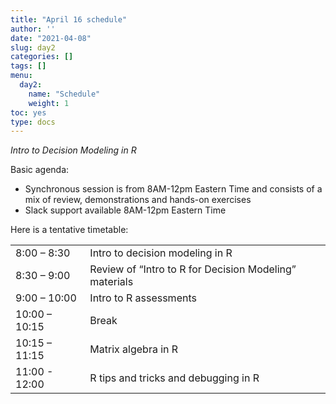 ```yaml
---
title: "April 16 schedule"
author: ''
date: "2021-04-08"
slug: day2
categories: []
tags: []
menu:
  day2:
    name: "Schedule"
    weight: 1
toc: yes
type: docs
---
```


*Intro to Decision Modeling in R* 

Basic agenda:

- Synchronous session is from 8AM-12pm Eastern Time and consists of a mix of review, demonstrations and hands-on exercises
- Slack support available 8AM-12pm Eastern Time

Here is a tentative timetable:

|                            |            |
|--------------------------------------------|:------------------|
| 8:00 – 8:30  |  Intro to decision modeling in R |
| 8:30 – 9:00| Review of “Intro to R for Decision Modeling” materials| 
| 9:00 – 10:00 | Intro to R assessments |
| 10:00 – 10:15 | Break |
| 10:15 – 11:15 | Matrix algebra in R |
| 11:00 - 12:00 | R tips and tricks and debugging in R|

